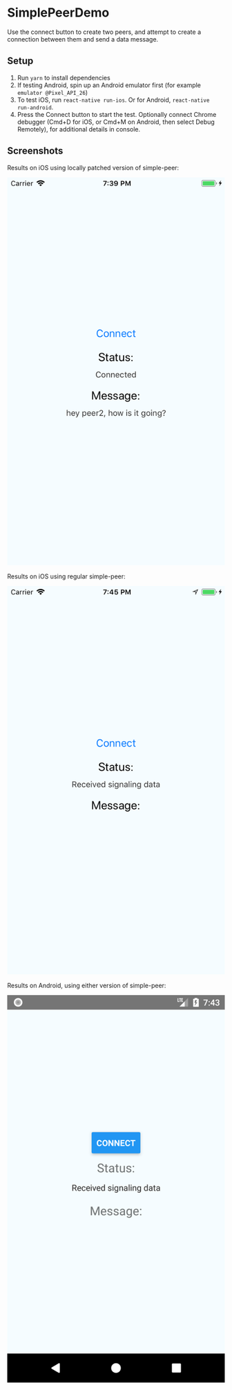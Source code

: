 # SimplePeerDemo

Use the connect button to create two peers, and attempt to create a connection between them and send a data message.

## Setup

1. Run `yarn` to install dependencies
1. If testing Android, spin up an Android emulator first (for example `emulator @Pixel_API_26`)
1. To test iOS, run `react-native run-ios`. Or for Android, `react-native run-android`.
1. Press the Connect button to start the test. Optionally connect Chrome debugger (Cmd+D for iOS, or Cmd+M on Android, then select Debug Remotely), for additional details in console.

## Screenshots

Results on iOS using locally patched version of simple-peer:

![alt text](images/ios-patched-result.png)

Results on iOS using regular simple-peer:

![alt text](images/ios-result.png)

Results on Android, using either version of simple-peer:

![alt text](images/android-result.png)
